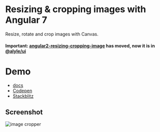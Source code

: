 # Resizing & cropping images with Angular 7

Resize, rotate and crop images with Canvas.

#### Important: [angular2-resizing-cropping-image](https://github.com/Enlcxx/angular2-resizing-cropping-image) has moved, now it is in [@alyle/ui](https://github.com/A-l-y-l-e/Alyle-UI)

# Demo

* [docs](https://alyle-ui.firebaseapp.com/components/resizing-cropping-images)
* [Codepen](https://codepen.io/enlcxx/details/vmadQz)
* [Stackblitz](https://stackblitz.com/edit/resizing-cropping-image?file=src%2Fapp%2Fapp.component.ts)

## Screenshot

![image cropper](https://raw.githubusercontent.com/Enlcxx/angular2-resizing-cropping-image/master/demo1.png)

